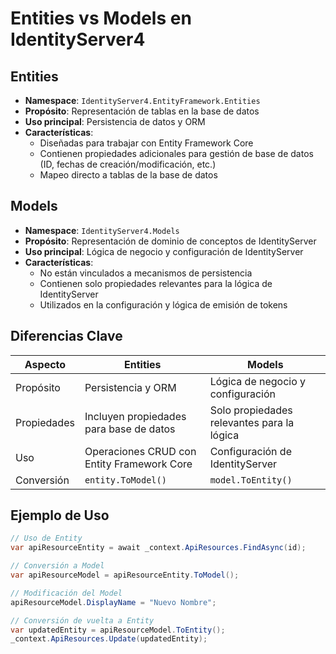 # Entities vs Models en IdentityServer4

## Entities

- **Namespace**: `IdentityServer4.EntityFramework.Entities`
- **Propósito**: Representación de tablas en la base de datos
- **Uso principal**: Persistencia de datos y ORM
- **Características**:
  - Diseñadas para trabajar con Entity Framework Core
  - Contienen propiedades adicionales para gestión de base de datos (ID, fechas de creación/modificación, etc.)
  - Mapeo directo a tablas de la base de datos

## Models

- **Namespace**: `IdentityServer4.Models`
- **Propósito**: Representación de dominio de conceptos de IdentityServer
- **Uso principal**: Lógica de negocio y configuración de IdentityServer
- **Características**:
  - No están vinculados a mecanismos de persistencia
  - Contienen solo propiedades relevantes para la lógica de IdentityServer
  - Utilizados en la configuración y lógica de emisión de tokens

## Diferencias Clave

| Aspecto       | Entities                                    | Models                                      |
|---------------|---------------------------------------------|---------------------------------------------|
| Propósito     | Persistencia y ORM                          | Lógica de negocio y configuración           |
| Propiedades   | Incluyen propiedades para base de datos     | Solo propiedades relevantes para la lógica  |
| Uso           | Operaciones CRUD con Entity Framework Core  | Configuración de IdentityServer             |
| Conversión    | `entity.ToModel()`                          | `model.ToEntity()`                          |

## Ejemplo de Uso

```csharp
// Uso de Entity
var apiResourceEntity = await _context.ApiResources.FindAsync(id);

// Conversión a Model
var apiResourceModel = apiResourceEntity.ToModel();

// Modificación del Model
apiResourceModel.DisplayName = "Nuevo Nombre";

// Conversión de vuelta a Entity
var updatedEntity = apiResourceModel.ToEntity();
_context.ApiResources.Update(updatedEntity);